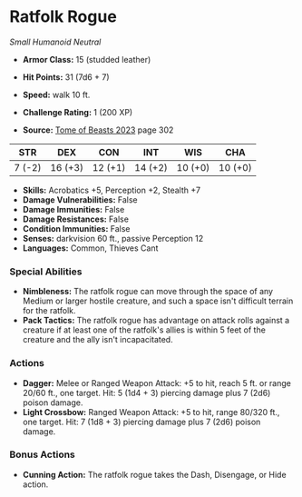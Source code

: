 # Ratfolk Rogue

*Small* *Humanoid* *Neutral*

- **Armor Class:** 15 (studded leather)
- **Hit Points:** 31 (7d6 + 7)
- **Speed:** walk 10 ft.

- **Challenge Rating:** 1 (200 XP)
- **Source:** [Tome of Beasts 2023](https://koboldpress.com/kpstore/product/tome-of-beasts-1-2023-edition/) page 302

| STR | DEX | CON | INT | WIS | CHA |
| --- | --- | --- | --- | --- | --- |
| 7 (-2) | 16 (+3) | 12 (+1) | 14 (+2) | 10 (+0) | 10 (+0) |

- **Skills:** Acrobatics +5, Perception +2, Stealth +7
- **Damage Vulnerabilities:** False
- **Damage Immunities:** False
- **Damage Resistances:** False
- **Condition Immunities:** False
- **Senses:** darkvision 60 ft., passive Perception 12
- **Languages:** Common, Thieves Cant

### Special Abilities

- **Nimbleness:** The ratfolk rogue can move through the space of any Medium or larger hostile creature, and such a space isn't difficult terrain for the ratfolk.
- **Pack Tactics:** The ratfolk rogue has advantage on attack rolls against a creature if at least one of the ratfolk's allies is within 5 feet of the creature and the ally isn't incapacitated.

### Actions

- **Dagger:** Melee or Ranged Weapon Attack: +5 to hit, reach 5 ft. or range 20/60 ft., one target. Hit: 5 (1d4 + 3) piercing damage plus 7 (2d6) poison damage.
- **Light Crossbow:** Ranged Weapon Attack: +5 to hit, range 80/320 ft., one target. Hit: 7 (1d8 + 3) piercing damage plus 7 (2d6) poison damage.

### Bonus Actions

- **Cunning Action:** The ratfolk rogue takes the Dash, Disengage, or Hide action.
